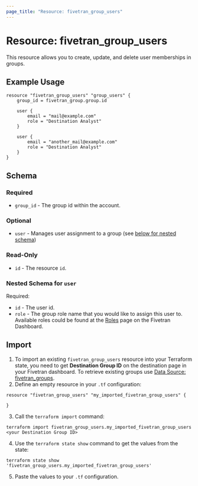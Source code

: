```yaml
---
page_title: "Resource: fivetran_group_users"
---
```


# Resource: fivetran_group_users

This resource allows you to create, update, and delete user memberships in groups.

## Example Usage

```hcl
resource "fivetran_group_users" "group_users" {
    group_id = fivetran_group.group.id

    user {
        email = "mail@example.com"
        role = "Destination Analyst"
    }

    user {
        email = "another_mail@example.com"
        role = "Destination Analyst"
    }
}
```

## Schema

### Required

- `group_id` - The group id within the account.

### Optional

- `user` - Manages user assignment to a group (see [below for nested schema](#nestedblock--user))

### Read-Only

- `id` -  The resource `id`.

<a id="nestedblock--user"></a>
### Nested Schema for `user`

Required:

- `id` - The user id.
- `role` - The group role name that you would like to assign this user to. Available roles could be found at the [Roles](https://fivetran.com/account/roles) page on the Fivetran Dashboard.

## Import

1. To import an existing `fivetran_group_users` resource into your Terraform state, you need to get **Destination Group ID** on the destination page in your Fivetran dashboard.
To retrieve existing groups use [Data Source: fivetran_groups](/docs/data-sources/groups).
2. Define an empty resource in your `.tf` configuration:

```hcl
resource "fivetran_group_users" "my_imported_fivetran_group_users" {

}
```

3. Call the `terraform import` command:

```
terraform import fivetran_group_users.my_imported_fivetran_group_users <your Destination Group ID>
```

4. Use the `terraform state show` command to get the values from the state:

```
terraform state show 'fivetran_group_users.my_imported_fivetran_group_users'
```
5. Paste the values to your `.tf` configuration.
